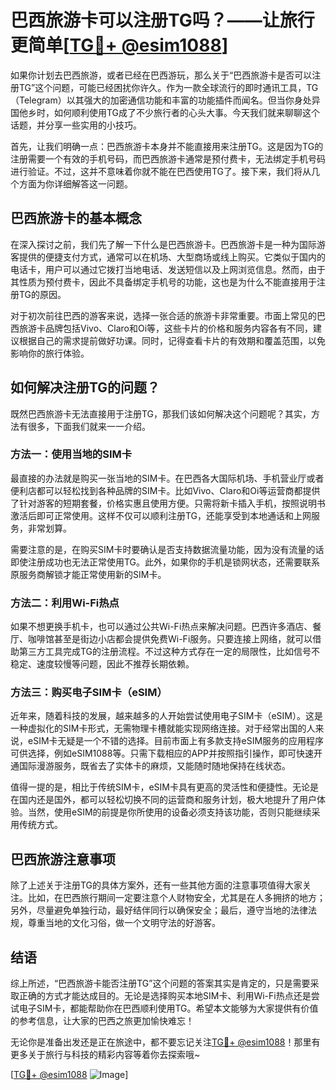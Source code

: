 # 巴西旅游卡可以注册TG吗？——让旅行更简单[[TG💪+ @esim1088](https://t.me/s/esim1088)]

如果你计划去巴西旅游，或者已经在巴西游玩，那么关于“巴西旅游卡是否可以注册TG”这个问题，可能已经困扰你许久。作为一款全球流行的即时通讯工具，TG（Telegram）以其强大的加密通信功能和丰富的功能插件而闻名。但当你身处异国他乡时，如何顺利使用TG成了不少旅行者的心头大事。今天我们就来聊聊这个话题，并分享一些实用的小技巧。

首先，让我们明确一点：巴西旅游卡本身并不能直接用来注册TG。这是因为TG的注册需要一个有效的手机号码，而巴西旅游卡通常是预付费卡，无法绑定手机号码进行验证。不过，这并不意味着你就不能在巴西使用TG了。接下来，我们将从几个方面为你详细解答这一问题。

## 巴西旅游卡的基本概念

在深入探讨之前，我们先了解一下什么是巴西旅游卡。巴西旅游卡是一种为国际游客提供的便捷支付方式，通常可以在机场、大型商场或线上购买。它类似于国内的电话卡，用户可以通过它拨打当地电话、发送短信以及上网浏览信息。然而，由于其性质为预付费卡，因此不具备绑定手机号的功能，这也是为什么不能直接用于注册TG的原因。

对于初次前往巴西的游客来说，选择一张合适的旅游卡非常重要。市面上常见的巴西旅游卡品牌包括Vivo、Claro和Oi等，这些卡片的价格和服务内容各有不同，建议根据自己的需求提前做好功课。同时，记得查看卡片的有效期和覆盖范围，以免影响你的旅行体验。

## 如何解决注册TG的问题？

既然巴西旅游卡无法直接用于注册TG，那我们该如何解决这个问题呢？其实，方法有很多，下面我们就来一一介绍。

### 方法一：使用当地的SIM卡

最直接的办法就是购买一张当地的SIM卡。在巴西各大国际机场、手机营业厅或者便利店都可以轻松找到各种品牌的SIM卡。比如Vivo、Claro和Oi等运营商都提供了针对游客的短期套餐，价格实惠且使用方便。只需将新卡插入手机，按照说明书激活后即可正常使用。这样不仅可以顺利注册TG，还能享受到本地通话和上网服务，非常划算。

需要注意的是，在购买SIM卡时要确认是否支持数据流量功能，因为没有流量的话即使注册成功也无法正常使用TG。此外，如果你的手机是锁网状态，还需要联系原服务商解锁才能正常使用新的SIM卡。

### 方法二：利用Wi-Fi热点

如果不想更换手机卡，也可以通过公共Wi-Fi热点来解决问题。巴西许多酒店、餐厅、咖啡馆甚至是街边小店都会提供免费Wi-Fi服务。只要连接上网络，就可以借助第三方工具完成TG的注册流程。不过这种方式存在一定的局限性，比如信号不稳定、速度较慢等问题，因此不推荐长期依赖。

### 方法三：购买电子SIM卡（eSIM）

近年来，随着科技的发展，越来越多的人开始尝试使用电子SIM卡（eSIM）。这是一种虚拟化的SIM卡形式，无需物理卡槽就能实现网络连接。对于经常出国的人来说，eSIM卡无疑是一个不错的选择。目前市面上有多款支持eSIM服务的应用程序可供选择，例如eSIM1088等。只需下载相应的APP并按照指引操作，即可快速开通国际漫游服务，既省去了实体卡的麻烦，又能随时随地保持在线状态。

值得一提的是，相比于传统SIM卡，eSIM卡具有更高的灵活性和便捷性。无论是在国内还是国外，都可以轻松切换不同的运营商和服务计划，极大地提升了用户体验。当然，使用eSIM的前提是你所使用的设备必须支持该功能，否则只能继续采用传统方式。

## 巴西旅游注意事项

除了上述关于注册TG的具体方案外，还有一些其他方面的注意事项值得大家关注。比如，在巴西旅行期间一定要注意个人财物安全，尤其是在人多拥挤的地方；另外，尽量避免单独行动，最好结伴同行以确保安全；最后，遵守当地的法律法规，尊重当地的文化习俗，做一个文明守法的好游客。

## 结语

综上所述，“巴西旅游卡能否注册TG”这个问题的答案其实是肯定的，只是需要采取正确的方式才能达成目的。无论是选择购买本地SIM卡、利用Wi-Fi热点还是尝试电子SIM卡，都能帮助你在巴西顺利使用TG。希望本文能够为大家提供有价值的参考信息，让大家的巴西之旅更加愉快难忘！

无论你是准备出发还是正在旅途中，都不要忘记关注[TG💪+ @esim1088](https://t.me/s/esim1088)！那里有更多关于旅行与科技的精彩内容等着你去探索哦~

[[TG💪+ @esim1088](https://t.me/s/esim1088) ![Image](https://i.postimg.cc/4NQfJmqS/Snipaste-2025-05-13-00-14-12.png)]